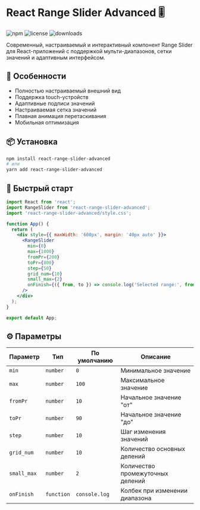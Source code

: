 # React Range Slider Advanced 🎚️

![npm](https://img.shields.io/npm/v/react-range-slider-advanced)
![license](https://img.shields.io/npm/l/react-range-slider-advanced)
![downloads](https://img.shields.io/npm/dm/react-range-slider-advanced)

Современный, настраиваемый и интерактивный компонент Range Slider для React-приложений с поддержкой мульти-диапазонов, сетки значений и адаптивным интерфейсом.

## 🌟 Особенности

- Полностью настраиваемый внешний вид
- Поддержка touch-устройств
- Адаптивные подписи значений
- Настраиваемая сетка значений
- Плавная анимация перетаскивания
- Мобильная оптимизация

## 📦 Установка

```bash
npm install react-range-slider-advanced
# или
yarn add react-range-slider-advanced
```

## 🚀 Быстрый старт
```jsx
import React from 'react';
import RangeSlider from 'react-range-slider-advanced';
import 'react-range-slider-advanced/style.css';

function App() {
  return (
    <div style={{ maxWidth: '600px', margin: '40px auto' }}>
      <RangeSlider
        min={0}
        max={1000}
        fromPr={200}
        toPr={800}
        step={50}
        grid_num={10}
        small_max={2}
        onFinish={({ from, to }) => console.log('Selected range:', from, to)}
      />
    </div>
  );
}

export default App;
```

## ⚙️ Параметры
|   Параметр  |    Тип    | По умолчанию |           Описание               |
|-------------|-----------|--------------|----------------------------------|
| `min`       | `number`  | `0`          | Минимальное значение             |
| `max`       | `number`  | `100`        | Максимальное значение            |
| `fromPr`    | `number`  | `10`         | Начальное значение "от"          |
| `toPr`      | `number`  | `90`         | Начальное значение "до"          |
| `step`      | `number`  | `10`         | Шаг изменения значений           |
| `grid_num`  | `number`  | `10`         | Количество основных делений      |
| `small_max` | `number`  | `2`          | Количество промежуточных делений |
| `onFinish`  | `function`| `console.log`| Колбек при изменении диапазона   |
